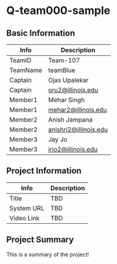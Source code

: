 # Q-team000-sample

## Basic Information

|   Info      |        Description     |
| ----------- | ---------------------- |
| TeamID      |        Team-107        |
| TeamName    |         teamBlue       |
| Captain     |       Ojas Upalekar    |
| Captain     |  oru2@illinois.edu     |
| Member1     |        Mehar Singh     |
| Member1     |   mehar2@illinois.edu  |
| Member2     |        Anish Jampana   |
| Member2     |  anishrj2@illinois.edu |
| Member3     |         Jay Jo         |
| Member3     |   jrjo2@illinois.edu   |

## Project Information

|   Info      |        Description     |
| ----------- | ---------------------- |
|  Title      |         TBD            |
| System URL  |      TBD    |
| Video Link  |      TBD     |

## Project Summary

This is a summary of the project!